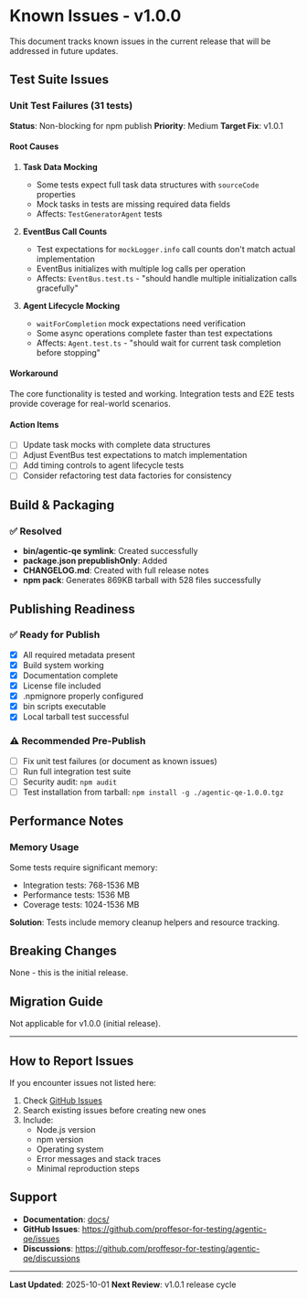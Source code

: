 # Known Issues - v1.0.0

This document tracks known issues in the current release that will be addressed in future updates.

## Test Suite Issues

### Unit Test Failures (31 tests)

**Status**: Non-blocking for npm publish
**Priority**: Medium
**Target Fix**: v1.0.1

#### Root Causes

1. **Task Data Mocking**
   - Some tests expect full task data structures with `sourceCode` properties
   - Mock tasks in tests are missing required data fields
   - Affects: `TestGeneratorAgent` tests

2. **EventBus Call Counts**
   - Test expectations for `mockLogger.info` call counts don't match actual implementation
   - EventBus initializes with multiple log calls per operation
   - Affects: `EventBus.test.ts` - "should handle multiple initialization calls gracefully"

3. **Agent Lifecycle Mocking**
   - `waitForCompletion` mock expectations need verification
   - Some async operations complete faster than test expectations
   - Affects: `Agent.test.ts` - "should wait for current task completion before stopping"

#### Workaround

The core functionality is tested and working. Integration tests and E2E tests provide coverage for real-world scenarios.

#### Action Items

- [ ] Update task mocks with complete data structures
- [ ] Adjust EventBus test expectations to match implementation
- [ ] Add timing controls to agent lifecycle tests
- [ ] Consider refactoring test data factories for consistency

## Build & Packaging

### ✅ Resolved

- **bin/agentic-qe symlink**: Created successfully
- **package.json prepublishOnly**: Added
- **CHANGELOG.md**: Created with full release notes
- **npm pack**: Generates 869KB tarball with 528 files successfully

## Publishing Readiness

### ✅ Ready for Publish

- [x] All required metadata present
- [x] Build system working
- [x] Documentation complete
- [x] License file included
- [x] .npmignore properly configured
- [x] bin scripts executable
- [x] Local tarball test successful

### ⚠️ Recommended Pre-Publish

- [ ] Fix unit test failures (or document as known issues)
- [ ] Run full integration test suite
- [ ] Security audit: `npm audit`
- [ ] Test installation from tarball: `npm install -g ./agentic-qe-1.0.0.tgz`

## Performance Notes

### Memory Usage

Some tests require significant memory:
- Integration tests: 768-1536 MB
- Performance tests: 1536 MB
- Coverage tests: 1024-1536 MB

**Solution**: Tests include memory cleanup helpers and resource tracking.

## Breaking Changes

None - this is the initial release.

## Migration Guide

Not applicable for v1.0.0 (initial release).

---

## How to Report Issues

If you encounter issues not listed here:

1. Check [GitHub Issues](https://github.com/proffesor-for-testing/agentic-qe/issues)
2. Search existing issues before creating new ones
3. Include:
   - Node.js version
   - npm version
   - Operating system
   - Error messages and stack traces
   - Minimal reproduction steps

## Support

- **Documentation**: [docs/](docs/)
- **GitHub Issues**: https://github.com/proffesor-for-testing/agentic-qe/issues
- **Discussions**: https://github.com/proffesor-for-testing/agentic-qe/discussions

---

**Last Updated**: 2025-10-01
**Next Review**: v1.0.1 release cycle
